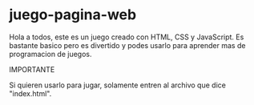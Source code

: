 # juego-pagina-web
Hola a todos, este es un  juego creado con HTML, CSS y JavaScript. Es bastante basico pero es divertido y podes usarlo para aprender mas de programacion de juegos.

IMPORTANTE 

Si quieren usarlo para jugar, solamente entren al archivo que dice "index.html".
